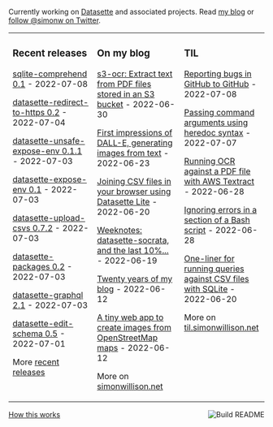 Currently working on [Datasette](https://datasette.io/) and associated projects. Read [my blog](https://simonwillison.net/) or [follow @simonw on Twitter](https://twitter.com/simonw).

<table><tr><td valign="top" width="33%">

### Recent releases
<!-- recent_releases starts -->
[sqlite-comprehend 0.1](https://github.com/simonw/sqlite-comprehend/releases/tag/0.1) - 2022-07-08

[datasette-redirect-to-https 0.2](https://github.com/simonw/datasette-redirect-to-https/releases/tag/0.2) - 2022-07-04

[datasette-unsafe-expose-env 0.1.1](https://github.com/simonw/datasette-unsafe-expose-env/releases/tag/0.1.1) - 2022-07-03

[datasette-expose-env 0.1](https://github.com/simonw/datasette-expose-env/releases/tag/0.1) - 2022-07-03

[datasette-upload-csvs 0.7.2](https://github.com/simonw/datasette-upload-csvs/releases/tag/0.7.2) - 2022-07-03

[datasette-packages 0.2](https://github.com/simonw/datasette-packages/releases/tag/0.2) - 2022-07-03

[datasette-graphql 2.1](https://github.com/simonw/datasette-graphql/releases/tag/2.1) - 2022-07-03

[datasette-edit-schema 0.5](https://github.com/simonw/datasette-edit-schema/releases/tag/0.5) - 2022-07-01
<!-- recent_releases ends -->
More [recent releases](https://github.com/simonw/simonw/blob/main/releases.md)
</td><td valign="top" width="34%">

### On my blog
<!-- blog starts -->
[s3-ocr: Extract text from PDF files stored in an S3 bucket](http://simonwillison.net/2022/Jun/30/s3-ocr/) - 2022-06-30

[First impressions of DALL-E, generating images from text](http://simonwillison.net/2022/Jun/23/dall-e/) - 2022-06-23

[Joining CSV files in your browser using Datasette Lite](http://simonwillison.net/2022/Jun/20/datasette-lite-csvs/) - 2022-06-20

[Weeknotes: datasette-socrata, and the last 10%...](http://simonwillison.net/2022/Jun/19/weeknotes/) - 2022-06-19

[Twenty years of my blog](http://simonwillison.net/2022/Jun/12/twenty-years/) - 2022-06-12

[A tiny web app to create images from OpenStreetMap maps](http://simonwillison.net/2022/Jun/12/url-map/) - 2022-06-12
<!-- blog ends -->
More on [simonwillison.net](https://simonwillison.net/)
</td><td valign="top" width="33%">

### TIL
<!-- tils starts -->
[Reporting bugs in GitHub to GitHub](https://til.simonwillison.net/github/reporting-bugs) - 2022-07-08

[Passing command arguments using heredoc syntax](https://til.simonwillison.net/zsh/argument-heredoc) - 2022-07-07

[Running OCR against a PDF file with AWS Textract](https://til.simonwillison.net/aws/ocr-pdf-textract) - 2022-06-28

[Ignoring errors in a section of a Bash script](https://til.simonwillison.net/bash/ignore-errors) - 2022-06-28

[One-liner for running queries against CSV files with SQLite](https://til.simonwillison.net/sqlite/one-line-csv-operations) - 2022-06-20
<!-- tils ends -->
More on [til.simonwillison.net](https://til.simonwillison.net/)
</td></tr></table>

<a href="https://github.com/simonw/simonw/actions"><img src="https://github.com/simonw/simonw/workflows/Build%20README/badge.svg" align="right" alt="Build README"></a> <a href="https://simonwillison.net/2020/Jul/10/self-updating-profile-readme/">How this works</a>
